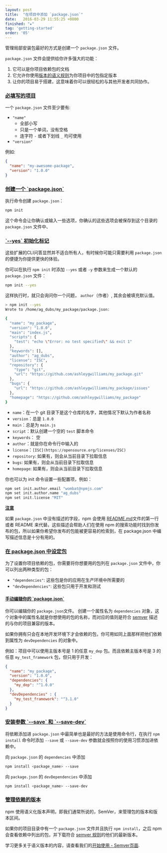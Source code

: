 ```yaml
---
layout: post
title:  "在项目中添加 `package.json`"
date:   2016-03-29 11:55:25 +0800
finished: "★"
tag: 'getting-started'
order: '05'
---
```


管理局部安装包最好的方式是创建一个 `package.json` 文件。

`package.json` 文件会提供给你许多强大的功能：

1. 它可以是你项目依赖包的文档
2. 它允许你使用[版本的语义规则](https://docs.npmjs.com/getting-started/semantic-versioning)为你项目中的包指定版本
3. 让你的项目易于搭建，这意味着你可以很轻松的与其他开发者共同协作。

<h3 id="requirements"><a href="#requirements">必填写的项目</a></h3>

一个 `package.json` 文件至少要有:

- `"name"`
  * 全部小写
  * 只是一个单词，没有空格
  * 连字符 `-` 或者下划线 `_` 均可使用
- `"version"`

例如:

``` json
{
  "name": "my-awesome-package",
  "version": "1.0.0"
}
```

<h3 id="creating-a-package-json"><a href="#creating-a-package-json">创建一个 `package.json`</a></h3>

执行命令创建 `package.json`：

``` bash
npm init
```

这个命令会让你确认或输入一些选项，你确认的这些选项会被保存到这个目录的 `package.json` 文件中、

<h3 id="the-yes-init-flag"><a href="#the-yes-init-flag">`--yes` 初始化标记</a></h3>

这些扩展的CLI问答显然并不适合所有人，有时候你可能只需要利用 `package.json` 的便捷为你提供更快的体验。

你可以在执行 `npm init` 时添加 `--yes` 或者 `-y` 参数来生成一个默认的 `package.json` 文件：

``` bash
npm init --yes
```

这样执行时，就只会询问你一个问题， `author`（作者）, 其余会被填充默认值。

``` bash
> npm init --yes
Wrote to /home/ag_dubs/my_package/package.json:

{
  "name": "my_package",
  "version": "1.0.0",
  "main": "index.js",
  "scripts": {
    "test": "echo \"Error: no test specified\" && exit 1"
  },
  "keywords": [],
  "author": "ag_dubs",
  "license": "ISC",
  "repository": {
    "type": "git",
    "url": "https://github.com/ashleygwilliams/my_package.git"
  },
  "bugs": {
    "url": "https://github.com/ashleygwilliams/my_package/issues"
  },
  "homepage": "https://github.com/ashleygwilliams/my_package"
}
```

- `name`：在一个 git 目录下是这个仓库的名字，其他情况下默认为作者名称
- `version`：总是 `1.0.0`
- `main`：总是为 `main.js`
- `script`：默认创建一个空的 `test` 脚本命令
- `keywords`： 空
- `author`：就是你在命令行中输入的
- `license`：`[ISC](https://opensource.org/licenses/ISC)`
- `repository`: 如果有，则会从当前目录下拉取信息
- `bugs`: 如果有，则会从当前目录下拉取信息
- `homepage`: 如果有，则会从当前目录下拉取信息

你也可以为 init 命令设置一些配置项，例如：

``` bash
npm set init.author.email "wombat@npmjs.com"
npm set init.author.name "ag_dubs"
npm set init.license "MIT"
```

<a href="#NOTE" id="NOTE">**注意**</a>

如果 `package.json` 中没有描述的字段，npm 会使用 [README.md](https://github.com/echonest/pyechonest/blob/master/README.md)文件的第一行或者 README 来代替。这些描述会帮助人们在使用 npm 的搜索功能时找到你发布的包，所以如果你希望你发布的包能被更容易的检索到，在 package.json 中编写描述信息是十分有用的。

<h3 id="specifying-packages"><a href="#specifying-packages">在 package.json 中设定包</a></h3>

为了设置你项目依赖的包，你需要将你想要用的包列在 `package.json` 文件中，你可以列出两种类型的包：

- `"dependencies"`: 这些包是你的应用在生产环境中所需要的
- `"devDependencies"`: 这些包只用于开发和测试

<h4 id="manually-editing-your-package-json"><a href="#manually-editing-your-package-json">手动编辑你的 `package.json`</a></h4>

你可以编辑你的 `package.json`文件。 创建一个属性名为 `dependencies` 对象，这个对象中的属性名就是你想使用的包的名称，而对应的值则是符合 [semver](https://docs.npmjs.com/getting-started/semantic-versioning) 描述的与你的项目兼容的版本。

如果你拥有只会在本地开发环境下才会依赖的包，你可用如同上面那样把他们依赖到属性为 `devDependencies` 的对象中。

例如：项目中可以使用主版本号是 1 的任意 `my_dep` 包。而且依赖主版本号是 3 的任意 `my_test_framework` 包，但只用于开发：

``` json
{
  "name": "my_package",
  "version": "1.0.0",
  "dependencies": {
    "my_dep": "^1.0.0"
  },
  "devDependencies" : {
    "my_test_framework": "^3.1.0"
  }
}
```

<h3 id="the-save-and-save-dev-install-flags"><a href="#the-save-and-save-dev-install-flags">安装参数 `--save` 和 `--save-dev`</a></h3>

将依赖添加进 `package.json` 中最简单也是最好的方法是使用命令行，在执行 `npm install` 命令时添加 `--save` 或 `--save-dev` 参数就会按照你的使用习惯添加进依赖中。

向 `package.json` 的 `dependencies` 中添加

``` bash
npm install <package_name> --save
```

向 `package.json` 的 `devDependencies` 中添加

``` bash
npm install <package_name> --save-dev
```

<h3 id="managing-dependency-versions"><a href="#managing-dependency-versions">管理依赖的版本</a></h3>

npm 使用语义化版本声明，即我们通常所说的，SemVer，来管理包的版本和版本区间。

如果你的项目目录中有一个 `package.json` 文件并且执行 `npm install`，之后 npm 会查看依赖中列出的包，并下载符合 [semver 规则](https://docs.npmjs.com/getting-started/semantic-versioning)的他们的最新版本。

学习更多关于语义版本的内容，请查看我们的[开始使用 - Semver页面](https://docs.npmjs.com/getting-started/semantic-versioning).
